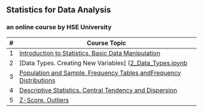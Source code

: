 ## Statistics for Data Analysis
### an online course by HSE University

| #  | Course Topic |
| ------------- | ------------- |
| 1 | [Introduction to Statistics. Basic Data Manipulation](1_Introduction_To_Statstics.ipynb)  |
| 2 | [Data Types. Creating New Variables] ([2_Data_Types.ipynb](2_Data_Types.ipynb)  |
| 3 | [Population and Sample. Frequency Tables andFrequency Distributions](3_Population_and_Sample.ipynb) |
| 4 | [Descriptive Statistics. Central Tendency and Dispersion](4_Descriptive_Statistics.ipynb)  |
| 5 | [Z-Score. Outliers](5_Z-Score.ipynb) |
